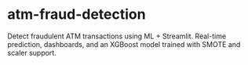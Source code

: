 # atm-fraud-detection
Detect fraudulent ATM transactions using ML + Streamlit. Real-time prediction, dashboards, and an XGBoost model trained with SMOTE and scaler support.
